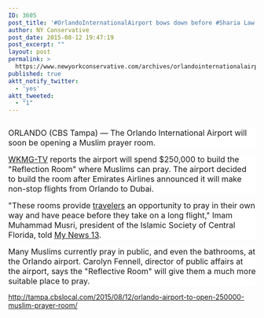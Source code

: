 ```yaml
---
ID: 3605
post_title: '#OrlandoInternationalAirport bows down before #Sharia Law #tcot #MakeAmericaGreatAgain'
author: NY Conservative
post_date: 2015-08-12 19:47:19
post_excerpt: ""
layout: post
permalink: >
  https://www.newyorkconservative.com/archives/orlandointernationalairport-bows-down-before-sharia-law-tcot-makeamericagreatagain/
published: true
aktt_notify_twitter:
  - 'yes'
aktt_tweeted:
  - "1"
---
```

<p><img src="http://www.newyorkconservative.com/wp-content/uploads/2015/08/081215_2346_OrlandoInte1.jpg" alt=""/>
	</p><p style="background: white"><span style="font-size:12pt">ORLANDO (CBS Tampa) — The Orlando International Airport will soon be opening a Muslim prayer room.
</span></p><p style="background: white"><a href="http://www.clickorlando.com/news/oia-to-open-muslim-prayer-room/34659496" target="_blank"><span style="font-size:12pt; text-decoration:underline">WKMG-TV</span></a><span style="font-size:12pt"> reports the airport will spend $250,000 to build the "Reflection Room" where Muslims can pray. The airport decided to build the room after Emirates Airlines announced it will make non-stop flights from Orlando to Dubai.
</span></p><p style="background: white"><span style="font-size:12pt">"These rooms provide <a href="http://tampa.cbslocal.com/2015/08/12/orlando-airport-to-open-250000-muslim-prayer-room/">travelers<img src="http://www.newyorkconservative.com/wp-content/uploads/2015/08/081215_2346_OrlandoInte2.png" alt=""/></a> an opportunity to pray in their own way and have peace before they take on a long flight," Imam Muhammad Musri, president of the Islamic Society of Central Florida, told <a href="http://www.mynews13.com/content/news/cfnews13/news/article.html/content/news/articles/cfn/2015/8/11/orlando_internationa.html" target="_blank"><span style="text-decoration:underline">My News 13</span></a>.
</span></p><p style="background: white"><span style="font-size:12pt">Many Muslims currently pray in public, and even the bathrooms, at the Orlando airport. Carolyn Fennell, director of public affairs at the airport, says the "Reflective Room" will give them a much more suitable place to pray.
</span></p><p><a href="http://tampa.cbslocal.com/2015/08/12/orlando-airport-to-open-250000-muslim-prayer-room/">http://tampa.cbslocal.com/2015/08/12/orlando-airport-to-open-250000-muslim-prayer-room/</a>
	</p>